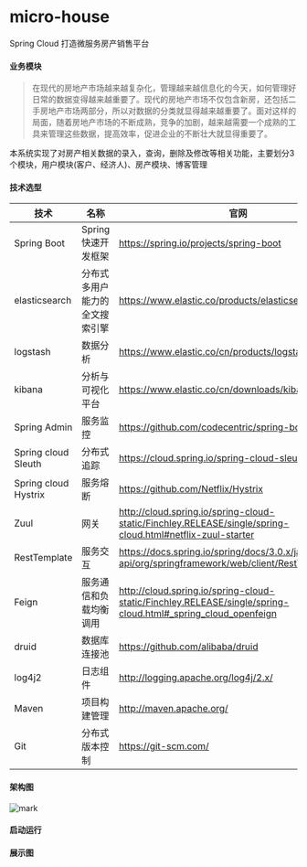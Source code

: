 # micro-house
Spring Cloud 打造微服务房产销售平台

#### 业务模块
> 在现代的房地产市场越来越复杂化，管理越来越信息化的今天，如何管理好日常的数据变得越来越重要了。现代的房地产市场不仅包含新房，还包括二手房地产市场两部分，所以对数据的分类就显得越来越重要了。面对这样的局面，随着房地产市场的不断成熟，竞争的加剧，越来越需要一个成熟的工具来管理这些数据，提高效率，促进企业的不断壮大就显得重要了。

本系统实现了对房产相关数据的录入，查询，删除及修改等相关功能，主要划分3个模块，用户模块(客户、经济人)、房产模块、博客管理


#### 技术选型
技术 | 名称 | 官网
---|---|---
Spring Boot | Spring快速开发框架 | 	https://spring.io/projects/spring-boot
elasticsearch | 分布式多用户能力的全文搜索引擎 | https://www.elastic.co/products/elasticsearch
logstash | 数据分析 | https://www.elastic.co/cn/products/logstash
kibana | 分析与可视化平台 | https://www.elastic.co/cn/downloads/kibana
Spring Admin  | 服务监控 | https://github.com/codecentric/spring-boot-admin
Spring cloud Sleuth | 分布式追踪 | https://cloud.spring.io/spring-cloud-sleuth/
Spring cloud Hystrix | 服务熔断 | https://github.com/Netflix/Hystrix
Zuul | 网关 | http://cloud.spring.io/spring-cloud-static/Finchley.RELEASE/single/spring-cloud.html#netflix-zuul-starter
RestTemplate | 服务交互 | https://docs.spring.io/spring/docs/3.0.x/javadoc-api/org/springframework/web/client/RestTemplate.html
Feign | 服务通信和负载均衡调用 | http://cloud.spring.io/spring-cloud-static/Finchley.RELEASE/single/spring-cloud.html#_spring_cloud_openfeign
druid | 数据库连接池 | https://github.com/alibaba/druid
log4j2 | 日志组件 | http://logging.apache.org/log4j/2.x/
Maven | 项目构建管理 | http://maven.apache.org/
Git | 分布式版本控制 | https://git-scm.com/


#### 架构图
![mark](http://upload.i20forever.cn/blog/180905/jEceiDa1I9.png?imageslim)

#### 启动运行


#### 展示图
